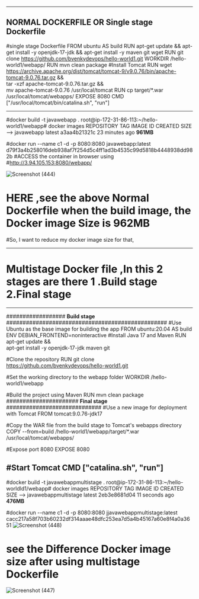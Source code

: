 ----------------------------------------------------------
**NORMAL DOCKERFILE OR Single stage Dockerfile**
----------------------------------------------------------
#single stage Dockerfile
FROM ubuntu AS build
RUN apt-get update && apt-get install -y openjdk-17-jdk && apt-get install -y maven git wget
RUN git clone https://github.com/bvenkydevops/hello-world1.git
WORKDIR /hello-world1/webapp/
RUN mvn clean package
#Install Tomcat
RUN wget https://archive.apache.org/dist/tomcat/tomcat-9/v9.0.76/bin/apache-tomcat-9.0.76.tar.gz && \
    tar -xzf apache-tomcat-9.0.76.tar.gz && \
    mv apache-tomcat-9.0.76 /usr/local/tomcat
RUN cp target/*.war /usr/local/tomcat/webapps/
EXPOSE 8080
CMD ["/usr/local/tomcat/bin/catalina.sh", "run"]






----------------------------------------------
#docker build -t javawebapp .
root@ip-172-31-86-113:~/hello-world1/webapp# docker images
    REPOSITORY             TAG            IMAGE ID       CREATED          SIZE
--> javawebapp            latest       a3aa4b21321c   23 minutes ago   **961MB** 

 #docker run --name c1 -d -p 8080:8080 javawebapp:latest
      d79f3a4b258016deb938af7f254d5c4ff1ad3b4535c99d5818b4448938dd982b
#ACCESS the container in browser using
#http://3.94.105.153:8080/webapp/

![Screenshot (444)](https://github.com/user-attachments/assets/3e7f6e6a-8085-4101-a34e-33ec633f928f)


# HERE ,see the above Normal Dockerfile when the build image, the Docker image Size is **962MB**
#So, I want to reduce my docker image size for that,


--------------------------------------------------------------------------------------------------------------------------------
# Multistage Docker file ,In this 2 stages are there 1 .Build stage 2.Final stage
---------------------------------------------------------------------------------------------------------------------------------
################## **Build stage** #################################################
#Use Ubuntu as the base image for building the app
FROM ubuntu:20.04 AS build
ENV DEBIAN_FRONTEND=noninteractive
#Install Java 17 and Maven
RUN apt-get update && \
    apt-get install -y openjdk-17-jdk maven git

#Clone the repository
RUN git clone https://github.com/bvenkydevops/hello-world1.git

#Set the working directory to the webapp folder
WORKDIR /hello-world1/webapp

#Build the project using Maven
RUN mvn clean package
###################### **Final stage** #############################
#Use a new image for deployment with Tomcat
FROM tomcat:9.0.76-jdk17

#Copy the WAR file from the build stage to Tomcat's webapps directory
COPY --from=build /hello-world1/webapp/target/*.war /usr/local/tomcat/webapps/

#Expose port 8080
EXPOSE 8080

#Start Tomcat
 CMD ["catalina.sh", "run"]
------------------------------------------------------------------------------------
#docker build -t javawebappmultistage .
root@ip-172-31-86-113:~/hello-worldld1/webapp# docker images
    REPOSITORY             TAG            IMAGE ID       CREATED          SIZE
--> javawebappmultistage   latest         2eb3e8681d04   11 seconds ago   **476MB**

 #docker run --name c1 -d -p 8080:8080 jjavawebappmultistage:latest
      cacc217a58f703b60232df314aaae48dfc253ea7d5a4b45167a60e8f4a0a3651
![Screenshot (448)](https://github.com/user-attachments/assets/8e614c44-e52f-413a-8ec2-9d7e7936c8cc)

 # see the Difference Docker image size after using multistage Dockerfile   
![Screenshot (447)](https://github.com/user-attachments/assets/6af81592-a2cd-4f61-a2d6-f6ca0c4481bb)

      


